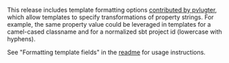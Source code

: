This release includes template formatting options
[contributed by pvlugter][pvlugter], which allow templates to specify
transformations of property strings. For example, the same property
value could be leveraged in templates for a camel-cased classname and
for a normalized sbt project id (lowercase with hyphens).

See "Formatting template fields" in the [readme][readme] for usage
instructions.

[pvlugter]: https://github.com/n8han/giter8/pull/33
[readme]: https://github.com/n8han/giter8#readme

